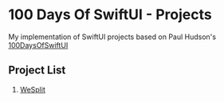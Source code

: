 # 100 Days Of SwiftUI - Projects

My implementation of SwiftUI projects based on Paul Hudson's [100DaysOfSwiftUI]

## Project List
1. [WeSplit]

[100DaysOfSwiftUI]: https://www.hackingwithswift.com/100/swiftui
[WeSplit]: https://www.hackingwithswift.com/100/swiftui/16

